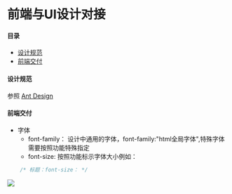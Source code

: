 # 前端与UI设计对接

#### 目录

+ [设计规范](#user-content-设计规范)
+ [前端交付]()


#### 设计规范

参照 [Ant Design](https://ant.design/docs/spec/introduce-cn)

#### 前端交付

+ 字体
	+ font-family： 设计中通用的字体，font-family:"html全局字体",特殊字体需要按照功能特殊指定
	+ font-size: 按照功能标示字体大小例如：

```CSS
	/* 标题：font-size： */
```

![](./images/图片4.png)